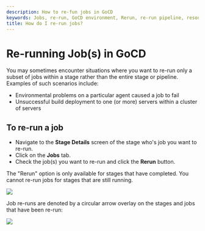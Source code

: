 ```yaml
---
description: How to re-fun jobs in GoCD
keywords: Jobs, re-run, GoCD environment, Rerun, re-run pipeline, resource
title: How do I re-run jobs?
---
```



# Re-running Job(s) in GoCD

You may sometimes encounter situations where you want to re-run only a subset of jobs within a stage rather than the entire stage or pipeline. Examples of such scenarios include:

-   Environmental problems on a particular agent caused a job to fail
-   Unsuccessful build deployment to one (or more) servers within a cluster of servers

## To re-run a job

-   Navigate to the **Stage Details** screen of the stage who's job you want to re-run.
-   Click on the **Jobs** tab.
-   Check the job(s) you want to re-run and click the **Rerun** button.

The "Rerun" option is only available for stages that have completed. You cannot re-run jobs for stages that are still running.

![](../../images/stage_details_pre_job_rerun.png)

Job re-runs are denoted by a circular arrow overlay on the stages and jobs that have been re-run:

![](../../images/stage_details_post_job_rerun.png)
